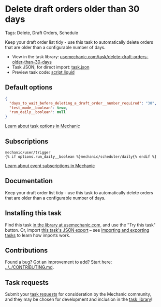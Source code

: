 # Delete draft orders older than 30 days

Tags: Delete, Draft Orders, Schedule

Keep your draft order list tidy - use this task to automatically delete orders that are older than a configurable number of days.

* View in the task library: [usemechanic.com/task/delete-draft-orders-older-than-30-days](https://usemechanic.com/task/delete-draft-orders-older-than-30-days)
* Task JSON, for direct import: [task.json](../../tasks/delete-draft-orders-older-than-30-days.json)
* Preview task code: [script.liquid](./script.liquid)

## Default options

```json
{
  "days_to_wait_before_deleting_a_draft_order__number_required": "30",
  "test_mode__boolean": true,
  "run_daily__boolean": null
}
```

[Learn about task options in Mechanic](https://docs.usemechanic.com/article/471-task-options)

## Subscriptions

```liquid
mechanic/user/trigger
{% if options.run_daily__boolean %}mechanic/scheduler/daily{% endif %}
```

[Learn about event subscriptions in Mechanic](https://docs.usemechanic.com/article/408-subscriptions)

## Documentation

Keep your draft order list tidy - use this task to automatically delete orders that are older than a configurable number of days.

## Installing this task

Find this task [in the library at usemechanic.com](https://usemechanic.com/task/delete-draft-orders-older-than-30-days), and use the "Try this task" button. Or, import [this task's JSON export](../../tasks/delete-draft-orders-older-than-30-days.json) – see [Importing and exporting tasks](https://docs.usemechanic.com/article/505-importing-and-exporting-tasks) to learn how imports work.

## Contributions

Found a bug? Got an improvement to add? Start here: [../../CONTRIBUTING.md](../../CONTRIBUTING.md).

## Task requests

Submit your [task requests](https://mechanic.canny.io/task-requests) for consideration by the Mechanic community, and they may be chosen for development and inclusion in the [task library](https://tasks.mechanic.dev/)!
